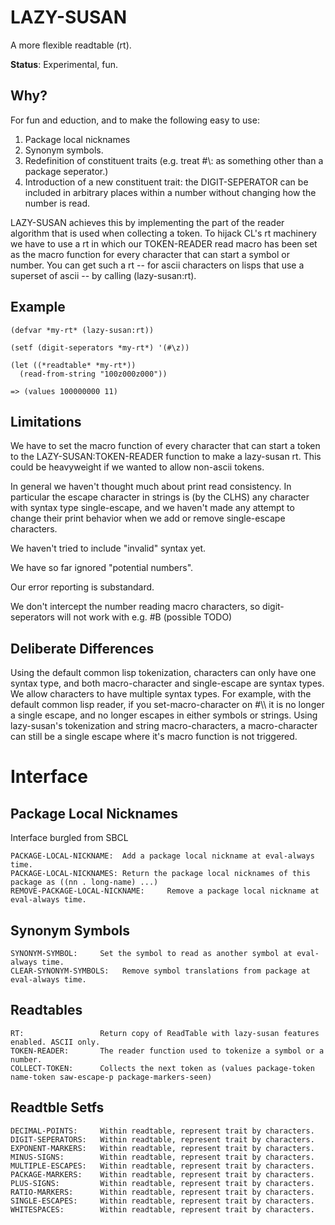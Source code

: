 LAZY-SUSAN
==========

A more flexible readtable (rt).

__Status__: Experimental, fun.

Why?
----

For fun and eduction, and to make the following easy
to use:

1. Package local nicknames
2. Synonym symbols.
3. Redefinition of constituent traits
   (e.g. treat #\\: as something other than a package seperator.)
4. Introduction of a new constituent trait: the DIGIT-SEPERATOR can be
   included in arbitrary places within a number without changing how
   the number is read.

LAZY-SUSAN achieves this by implementing the part of the reader
algorithm that is used when collecting a token. To hijack CL's rt
machinery we have to use a rt in which our TOKEN-READER read macro has
been set as the macro function for every character that can start a
symbol or number. You can get such a rt -- for ascii characters on
lisps that use a superset of ascii -- by calling (lazy-susan:rt).

Example
-------
    (defvar *my-rt* (lazy-susan:rt))

    (setf (digit-seperators *my-rt*) '(#\z))

    (let ((*readtable* *my-rt*))
      (read-from-string "100z000z000"))

    => (values 100000000 11)

Limitations
-----------
We have to set the macro function of every character that can start a
token to the LAZY-SUSAN:TOKEN-READER function to make a lazy-susan rt.
This could be heavyweight if we wanted to allow non-ascii tokens.

In general we haven't thought much about print read consistency. In
particular the escape character in strings is (by the CLHS) any
character with syntax type single-escape, and we haven't made any
attempt to change their print behavior when we add or remove
single-escape characters.

We haven't tried to include "invalid" syntax yet.

We have so far ignored "potential numbers".

Our error reporting is substandard.

We don't intercept the number reading macro characters, so
digit-seperators will not work with e.g. #B (possible TODO)

Deliberate Differences
----------------------

Using the default common lisp tokenization, characters can only have one
syntax type, and both macro-character and single-escape are syntax types.
We allow characters to have multiple syntax types. For example, with the
default common lisp reader, if you set-macro-character on #\\\\ it is no
longer a single escape, and no longer escapes in either symbols or strings.
Using lazy-susan's tokenization and string macro-characters, a macro-character
can still be a single escape where it's macro function is not triggered.

Interface
=========

Package Local Nicknames
-----------------------
Interface burgled from SBCL

    PACKAGE-LOCAL-NICKNAME:  Add a package local nickname at eval-always time.
    PACKAGE-LOCAL-NICKNAMES: Return the package local nicknames of this package as ((nn . long-name) ...)
    REMOVE-PACKAGE-LOCAL-NICKNAME:     Remove a package local nickname at eval-always time.

Synonym Symbols
---------------
    SYNONYM-SYMBOL:     Set the symbol to read as another symbol at eval-always time.
    CLEAR-SYNONYM-SYMBOLS:   Remove symbol translations from package at eval-always time.

Readtables
----------
    RT:                 Return copy of ReadTable with lazy-susan features enabled. ASCII only.
    TOKEN-READER:       The reader function used to tokenize a symbol or a number.
    COLLECT-TOKEN:      Collects the next token as (values package-token name-token saw-escape-p package-markers-seen)

Readtble Setfs
--------------
    DECIMAL-POINTS:     Within readtable, represent trait by characters.
    DIGIT-SEPERATORS:   Within readtable, represent trait by characters.
    EXPONENT-MARKERS:   Within readtable, represent trait by characters.
    MINUS-SIGNS:        Within readtable, represent trait by characters.
    MULTIPLE-ESCAPES:   Within readtable, represent trait by characters.
    PACKAGE-MARKERS:    Within readtable, represent trait by characters.
    PLUS-SIGNS:         Within readtable, represent trait by characters.
    RATIO-MARKERS:      Within readtable, represent trait by characters.
    SINGLE-ESCAPES:     Within readtable, represent trait by characters.
    WHITESPACES:        Within readtable, represent trait by characters.
